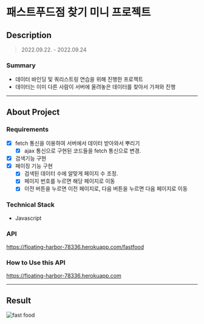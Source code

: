# 패스트푸드점 찾기 미니 프로젝트

## Description
> 2022.09.22. - 2022.09.24

### Summary
* 데이터 바인딩 및 쿼리스트링 연습을 위해 진행한 프로젝트
* 데이터는 이미 다른 사람이 서버에 올려놓은 데이터를 찾아서 가져와 진행

---

## About Project
### Requirements
- [X] fetch 통신을 이용하여 서버에서 데이터 받아와서 뿌리기
  - [X] ajax 통신으로 구현된 코드들을 fetch 통신으로 변경.
- [X] 검색기능 구현
- [X] 페이징 기능 구현
  - [X] 검색된 데이터 수에 알맞게 페이지 수 조정.
  - [X] 페이지 번호를 누르면 해당 페이지로 이동 
  - [X] 이전 버튼을 누르면 이전 페이지로, 다음 버튼을 누르면 다음 페이지로 이동

### Technical Stack
* Javascript

### API
https://floating-harbor-78336.herokuapp.com/fastfood

### How to Use this API
https://floating-harbor-78336.herokuapp.com

---

## Result
![fast food](https://user-images.githubusercontent.com/108868573/192085031-4acbcb59-7a5a-46bd-87ea-2db0265bb66c.gif)
